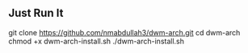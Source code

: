 ## Just Run It

git clone https://github.com/nmabdullah3/dwm-arch.git
cd dwm-arch
chmod +x dwm-arch-install.sh
./dwm-arch-install.sh

